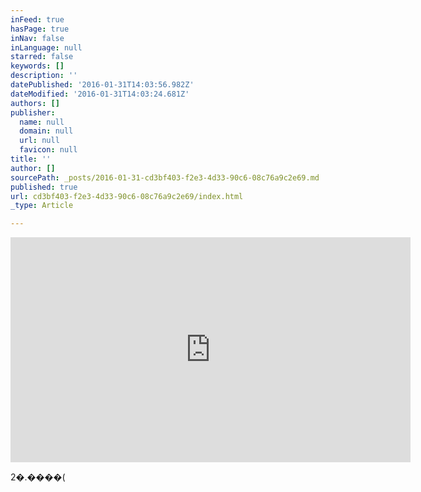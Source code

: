 ```yaml
---
inFeed: true
hasPage: true
inNav: false
inLanguage: null
starred: false
keywords: []
description: ''
datePublished: '2016-01-31T14:03:56.982Z'
dateModified: '2016-01-31T14:03:24.681Z'
authors: []
publisher:
  name: null
  domain: null
  url: null
  favicon: null
title: ''
author: []
sourcePath: _posts/2016-01-31-cd3bf403-f2e3-4d33-90c6-08c76a9c2e69.md
published: true
url: cd3bf403-f2e3-4d33-90c6-08c76a9c2e69/index.html
_type: Article

---
```

<iframe src="https://embed-ssl.ted.com/talks/mihaly_csikszentmihalyi_on_flow.html" width="640" height="360" frameborder="0" scrolling="no" webkitallowfullscreen="" mozallowfullscreen="" allowfullscreen="" style=""></iframe>

2�.����(